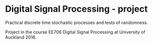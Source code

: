 # Digital Signal Processing - project
Practical discrete time stochastic processes and tests of randomness.

Project in the course EE706 Digital Signal Processing at University of Auckland 2016.
